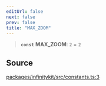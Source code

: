 ```yaml
---
editUrl: false
next: false
prev: false
title: "MAX_ZOOM"
---
```


> **`const`** **MAX\_ZOOM**: `2` = `2`

## Source

[packages/infinitykit/src/constants.ts:3](https://github.com/nodenogg-in/alpha-p2p/blob/fd5f5c9/packages/infinitykit/src/constants.ts#L3)

